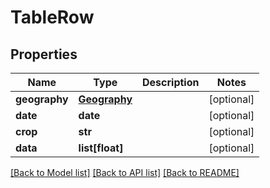 # TableRow

## Properties
Name | Type | Description | Notes
------------ | ------------- | ------------- | -------------
**geography** | [**Geography**](Geography.md) |  | [optional] 
**date** | **date** |  | [optional] 
**crop** | **str** |  | [optional] 
**data** | **list[float]** |  | [optional] 

[[Back to Model list]](../README.md#documentation-for-models) [[Back to API list]](../README.md#documentation-for-api-endpoints) [[Back to README]](../README.md)


